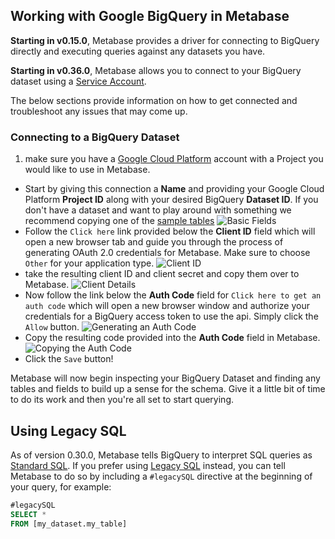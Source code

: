
## Working with Google BigQuery in Metabase

**Starting in v0.15.0**, Metabase provides a driver for connecting to BigQuery directly and executing queries against any datasets you have.  

**Starting in v0.36.0**, Metabase allows you to connect to your BigQuery dataset using a [Service Account](https://cloud.google.com/iam/docs/understanding-service-accounts).

The below sections provide information on how to get connected and troubleshoot any issues that may come up.

### Connecting to a BigQuery Dataset

1. make sure you have a [Google Cloud Platform](https://cloud.google.com/) account with a Project you would like to use in Metabase.
* Start by giving this connection a __Name__ and providing your Google Cloud Platform __Project ID__ along with your desired BigQuery __Dataset ID__.  If you don't have a dataset and want to play around with something we recommend copying one of the [sample tables](https://cloud.google.com/bigquery/sample-tables)
![Basic Fields](../images/bigquery_basic.png)
* Follow the `Click here` link provided below the __Client ID__ field which will open a new browser tab and guide you through the process of generating OAuth 2.0 credentials for Metabase.  Make sure to choose `Other` for your application type.
![Client ID](../images/bigquery_clientid.png)
* take the resulting client ID and client secret and copy them over to Metabase.
![Client Details](../images/bigquery_clientdetails.png)
* Now follow the link below the __Auth Code__ field for `Click here to get an auth code` which will open a new browser window and authorize your credentials for a BigQuery access token to use the api.  Simply click the `Allow` button.
![Generating an Auth Code](../images/bigquery_authcode.png)
* Copy the resulting code provided into the __Auth Code__ field in Metabase.
![Copying the Auth Code](../images/bigquery_copycode.png)
* Click the `Save` button!

Metabase will now begin inspecting your BigQuery Dataset and finding any tables and fields to build up a sense for the schema.  Give it a little bit of time to do its work and then you're all set to start querying.


## Using Legacy SQL

As of version 0.30.0, Metabase tells BigQuery to interpret SQL queries as [Standard SQL](https://cloud.google.com/bigquery/docs/reference/standard-sql/). If you prefer using [Legacy SQL](https://cloud.google.com/bigquery/docs/reference/legacy-sql) instead, you can tell Metabase to do so by including a `#legacySQL` directive at the beginning of your query, for example:

```sql
#legacySQL
SELECT *
FROM [my_dataset.my_table]
```
